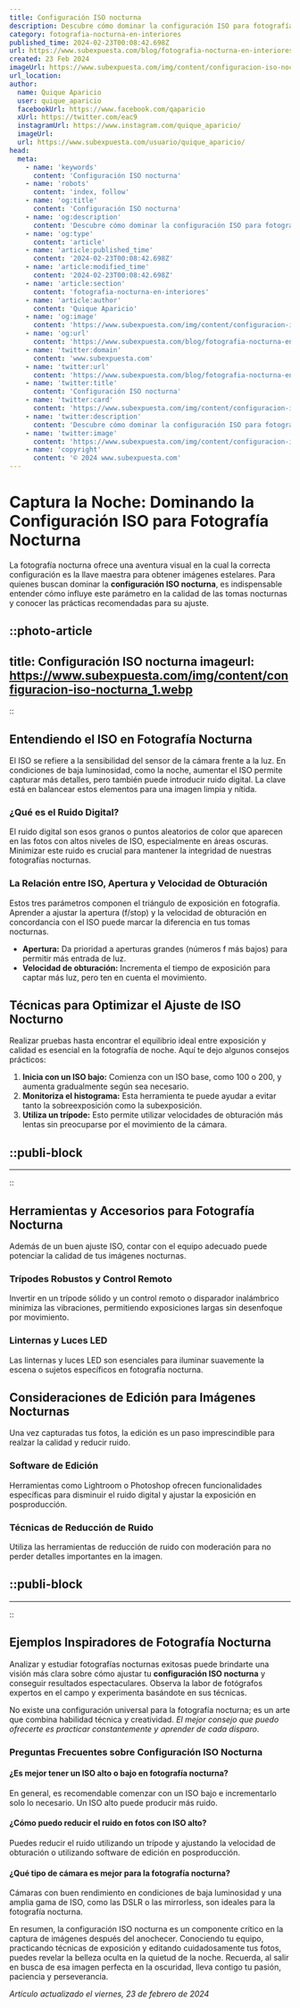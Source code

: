 ```yaml
---
title: Configuración ISO nocturna
description: Descubre cómo dominar la configuración ISO para fotografía nocturna. Consejos expertos para obtener imágenes nítidas y brillantes bajo las estrellas.
category: fotografia-nocturna-en-interiores
published_time: 2024-02-23T00:08:42.698Z
url: https://www.subexpuesta.com/blog/fotografia-nocturna-en-interiores/configuracion-iso-nocturna
created: 23 Feb 2024
imageUrl: https://www.subexpuesta.com/img/content/configuracion-iso-nocturna_1.webp
url_location:
author:
  name: Quique Aparicio
  user: quique_aparicio
  facebookUrl: https://www.facebook.com/qaparicio
  xUrl: https://twitter.com/eac9
  instagramUrl: https://www.instagram.com/quique_aparicio/
  imageUrl: 
  url: https://www.subexpuesta.com/usuario/quique_aparicio/
head:
  meta:
    - name: 'keywords'
      content: 'Configuración ISO nocturna'
    - name: 'robots'
      content: 'index, follow'
    - name: 'og:title'
      content: 'Configuración ISO nocturna'
    - name: 'og:description'
      content: 'Descubre cómo dominar la configuración ISO para fotografía nocturna. Consejos expertos para obtener imágenes nítidas y brillantes bajo las estrellas.'
    - name: 'og:type'
      content: 'article'
    - name: 'article:published_time'
      content: '2024-02-23T00:08:42.698Z'
    - name: 'article:modified_time'
      content: '2024-02-23T00:08:42.698Z'
    - name: 'article:section'
      content: 'fotografia-nocturna-en-interiores'
    - name: 'article:author'
      content: 'Quique Aparicio'
    - name: 'og:image'
      content: 'https://www.subexpuesta.com/img/content/configuracion-iso-nocturna_1.webp'
    - name: 'og:url'
      content: 'https://www.subexpuesta.com/blog/fotografia-nocturna-en-interiores/configuracion-iso-nocturna'
    - name: 'twitter:domain'
      content: 'www.subexpuesta.com'
    - name: 'twitter:url'
      content: 'https://www.subexpuesta.com/blog/fotografia-nocturna-en-interiores/configuracion-iso-nocturna'
    - name: 'twitter:title'
      content: 'Configuración ISO nocturna'
    - name: 'twitter:card'
      content: 'https://www.subexpuesta.com/img/content/configuracion-iso-nocturna_1.webp'
    - name: 'twitter:description'
      content: 'Descubre cómo dominar la configuración ISO para fotografía nocturna. Consejos expertos para obtener imágenes nítidas y brillantes bajo las estrellas.'
    - name: 'twitter:image'
      content: 'https://www.subexpuesta.com/img/content/configuracion-iso-nocturna_1.webp'
    - name: 'copyright'
      content: '© 2024 www.subexpuesta.com'
---
```

# Captura la Noche: Dominando la Configuración ISO para Fotografía Nocturna

La fotografía nocturna ofrece una aventura visual en la cual la correcta configuración es la llave maestra para obtener imágenes estelares. Para quienes buscan dominar la **configuración ISO nocturna**, es indispensable entender cómo influye este parámetro en la calidad de las tomas nocturnas y conocer las prácticas recomendadas para su ajuste.


::photo-article
---
title: Configuración ISO nocturna
imageurl: https://www.subexpuesta.com/img/content/configuracion-iso-nocturna_1.webp
---
::


## Entendiendo el ISO en Fotografía Nocturna

El ISO se refiere a la sensibilidad del sensor de la cámara frente a la luz. En condiciones de baja luminosidad, como la noche, aumentar el ISO permite capturar más detalles, pero también puede introducir ruido digital. La clave está en balancear estos elementos para una imagen limpia y nítida.

### ¿Qué es el Ruido Digital?

El ruido digital son esos granos o puntos aleatorios de color que aparecen en las fotos con altos niveles de ISO, especialmente en áreas oscuras. Minimizar este ruido es crucial para mantener la integridad de nuestras fotografías nocturnas.

### La Relación entre ISO, Apertura y Velocidad de Obturación

Estos tres parámetros componen el triángulo de exposición en fotografía. Aprender a ajustar la apertura (f/stop) y la velocidad de obturación en concordancia con el ISO puede marcar la diferencia en tus tomas nocturnas.

* **Apertura:** Da prioridad a aperturas grandes (números f más bajos) para permitir más entrada de luz.
* **Velocidad de obturación:** Incrementa el tiempo de exposición para captar más luz, pero ten en cuenta el movimiento.

## Técnicas para Optimizar el Ajuste de ISO Nocturno

Realizar pruebas hasta encontrar el equilibrio ideal entre exposición y calidad es esencial en la fotografía de noche. Aquí te dejo algunos consejos prácticos:

1. **Inicia con un ISO bajo:** Comienza con un ISO base, como 100 o 200, y aumenta gradualmente según sea necesario.
2. **Monitoriza el histograma:** Esta herramienta te puede ayudar a evitar tanto la sobreexposición como la subexposición.
3. **Utiliza un trípode:** Esto permite utilizar velocidades de obturación más lentas sin preocuparse por el movimiento de la cámara.


  ::publi-block
  ---
  ---
  ::
  
  
## Herramientas y Accesorios para Fotografía Nocturna

Además de un buen ajuste ISO, contar con el equipo adecuado puede potenciar la calidad de tus imágenes nocturnas.

### Trípodes Robustos y Control Remoto

Invertir en un trípode sólido y un control remoto o disparador inalámbrico minimiza las vibraciones, permitiendo exposiciones largas sin desenfoque por movimiento.

### Linternas y Luces LED

Las linternas y luces LED son esenciales para iluminar suavemente la escena o sujetos específicos en fotografía nocturna.

## Consideraciones de Edición para Imágenes Nocturnas

Una vez capturadas tus fotos, la edición es un paso imprescindible para realzar la calidad y reducir ruido.

### Software de Edición

Herramientas como Lightroom o Photoshop ofrecen funcionalidades específicas para disminuir el ruido digital y ajustar la exposición en posproducción.

### Técnicas de Reducción de Ruido

Utiliza las herramientas de reducción de ruido con moderación para no perder detalles importantes en la imagen.


  ::publi-block
  ---
  ---
  ::
  
  
## Ejemplos Inspiradores de Fotografía Nocturna

Analizar y estudiar fotografías nocturnas exitosas puede brindarte una visión más clara sobre cómo ajustar tu **configuración ISO nocturna** y conseguir resultados espectaculares. Observa la labor de fotógrafos expertos en el campo y experimenta basándote en sus técnicas.

No existe una configuración universal para la fotografía nocturna; es un arte que combina habilidad técnica y creatividad. *El mejor consejo que puedo ofrecerte es practicar constantemente y aprender de cada disparo*.

### Preguntas Frecuentes sobre Configuración ISO Nocturna

#### ¿Es mejor tener un ISO alto o bajo en fotografía nocturna?

En general, es recomendable comenzar con un ISO bajo e incrementarlo solo lo necesario. Un ISO alto puede producir más ruido.

#### ¿Cómo puedo reducir el ruido en fotos con ISO alto?

Puedes reducir el ruido utilizando un trípode y ajustando la velocidad de obturación o utilizando software de edición en posproducción.

#### ¿Qué tipo de cámara es mejor para la fotografía nocturna?

Cámaras con buen rendimiento en condiciones de baja luminosidad y una amplia gama de ISO, como las DSLR o las mirrorless, son ideales para la fotografía nocturna.

En resumen, la configuración ISO nocturna es un componente crítico en la captura de imágenes después del anochecer. Conociendo tu equipo, practicando técnicas de exposición y editando cuidadosamente tus fotos, puedes revelar la belleza oculta en la quietud de la noche. Recuerda, al salir en busca de esa imagen perfecta en la oscuridad, lleva contigo tu pasión, paciencia y perseverancia.

_Artículo actualizado el viernes, 23 de febrero de 2024_